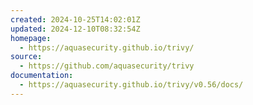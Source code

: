 ```yaml
---
created: 2024-10-25T14:02:01Z
updated: 2024-12-10T08:32:54Z
homepage:
  - https://aquasecurity.github.io/trivy/
source:
  - https://github.com/aquasecurity/trivy
documentation:
  - https://aquasecurity.github.io/trivy/v0.56/docs/
---
```


